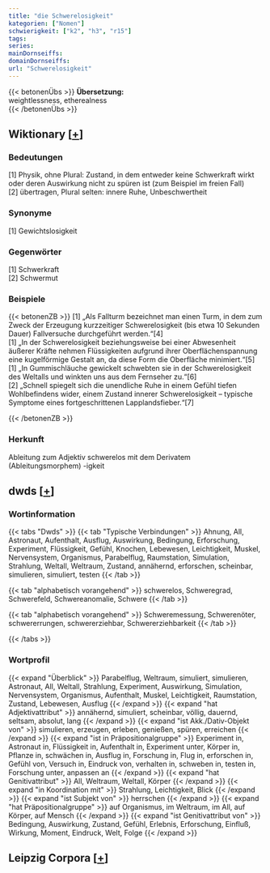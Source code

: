 ```yaml
---
title: "die Schwerelosigkeit"
kategorien: ["Nomen"]
schwierigkeit: ["k2", "h3", "r15"]
tags:
series:
mainDornseiffs:
domainDornseiffs:
url: "Schwerelosigkeit"
---
```


{{< betonenÜbs >}}
**Übersetzung:**  
weightlessness, etherealness  
{{< /betonenÜbs >}}

## Wiktionary [[+](https://de.wiktionary.org/wiki/Schwerelosigkeit)]

### Bedeutungen
[1] Physik, ohne Plural: Zustand, in dem entweder keine Schwerkraft wirkt oder deren Auswirkung nicht zu spüren ist (zum Beispiel im freien Fall)  
[2] übertragen, Plural selten: innere Ruhe, Unbeschwertheit  

### Synonyme
[1] Gewichtslosigkeit  

### Gegenwörter
[1] Schwerkraft  
[2] Schwermut  

### Beispiele
{{< betonenZB >}}
[1] „Als Fallturm bezeichnet man einen Turm, in dem zum Zweck der Erzeugung kurzzeitiger Schwerelosigkeit (bis etwa 10 Sekunden Dauer) Fallversuche durchgeführt werden.“[4]  
[1] „In der Schwerelosigkeit beziehungsweise bei einer Abwesenheit äußerer Kräfte nehmen Flüssigkeiten aufgrund ihrer Oberflächenspannung eine kugelförmige Gestalt an, da diese Form die Oberfläche minimiert.“[5]  
[1] „In Gummischläuche gewickelt schwebten sie in der Schwerelosigkeit des Weltalls und winkten uns aus dem Fernseher zu.“[6]  
[2] „Schnell spiegelt sich die unendliche Ruhe in einem Gefühl tiefen Wohlbefindens wider, einem Zustand innerer Schwerelosigkeit – typische Symptome eines fortgeschrittenen Lapplandsfieber.“[7]  

{{< /betonenZB >}}
### Herkunft
Ableitung zum Adjektiv schwerelos mit dem Derivatem (Ableitungsmorphem) -igkeit  



## dwds [[+](https://www.dwds.de/wb/Schwerelosigkeit)]

### Wortinformation
{{< tabs "Dwds" >}}
{{< tab "Typische Verbindungen" >}}
Ahnung, All, Astronaut, Aufenthalt, Ausflug, Auswirkung, Bedingung, Erforschung, Experiment, Flüssigkeit, Gefühl, Knochen, Lebewesen, Leichtigkeit, Muskel, Nervensystem, Organismus, Parabelflug, Raumstation, Simulation, Strahlung, Weltall, Weltraum, Zustand, annähernd, erforschen, scheinbar, simulieren, simuliert, testen
{{< /tab >}}

{{< tab "alphabetisch vorangehend" >}}
schwerelos, Schweregrad, Schwerefeld, Schwereanomalie, Schwere
{{< /tab >}}

{{< tab "alphabetisch vorangehend" >}}
Schweremessung, Schwerenöter, schwererrungen, schwererziehbar, Schwererziehbarkeit
{{< /tab >}}

{{< /tabs >}}

### Wortprofil
{{< expand "Überblick" >}} Parabelflug, Weltraum, simuliert, simulieren, Astronaut, All, Weltall, Strahlung, Experiment, Auswirkung, Simulation, Nervensystem, Organismus, Aufenthalt, Muskel, Leichtigkeit, Raumstation, Zustand, Lebewesen, Ausflug {{< /expand >}}
{{< expand "hat Adjektivattribut" >}} annähernd, simuliert, scheinbar, völlig, dauernd, seltsam, absolut, lang {{< /expand >}}
{{< expand "ist Akk./Dativ-Objekt von" >}} simulieren, erzeugen, erleben, genießen, spüren, erreichen {{< /expand >}}
{{< expand "ist in Präpositionalgruppe" >}} Experiment in, Astronaut in, Flüssigkeit in, Aufenthalt in, Experiment unter, Körper in, Pflanze in, schwächen in, Ausflug in, Forschung in, Flug in, erforschen in, Gefühl von, Versuch in, Eindruck von, verhalten in, schweben in, testen in, Forschung unter, anpassen an {{< /expand >}}
{{< expand "hat Genitivattribut" >}} All, Weltraum, Weltall, Körper {{< /expand >}}
{{< expand "in Koordination mit" >}} Strahlung, Leichtigkeit, Blick {{< /expand >}}
{{< expand "ist Subjekt von" >}} herrschen {{< /expand >}}
{{< expand "hat Präpositionalgruppe" >}} auf Organismus, im Weltraum, im All, auf Körper, auf Mensch {{< /expand >}}
{{< expand "ist Genitivattribut von" >}} Bedingung, Auswirkung, Zustand, Gefühl, Erlebnis, Erforschung, Einfluß, Wirkung, Moment, Eindruck, Welt, Folge {{< /expand >}}

## Leipzig Corpora [[+](https://corpora.uni-leipzig.de/en/res?word=Schwerelosigkeit&corpusId=deu_newscrawl-public_2018)]

